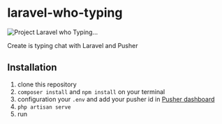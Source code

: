 # laravel-who-typing

![Project Laravel who Typing...](https://i.imgur.com/mR9G2cc.gif)

Create is typing chat with Laravel and Pusher

## Installation 
1. clone this repository
2. ```composer install``` and ```npm install``` on your terminal
3. configuration your ```.env``` and add your pusher id in [Pusher dashboard](https://dashboard.pusher.com/accounts/sign_in)
4. ```php artisan serve```
5. run

